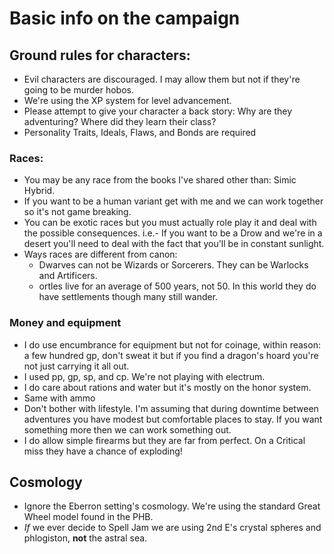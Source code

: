 # Basic info on the campaign
## Ground rules for characters:

 - Evil characters are discouraged. I may allow them but not if they're going to be murder hobos.
 - We're using the XP system for level advancement.
 - Please attempt to give your character a back story: Why are they adventuring? Where did they learn their class?
 - Personality Traits, Ideals, Flaws, and Bonds are required

### Races:
 - You may be any race from the books I've shared other than: Simic Hybrid.
 - If you want to be a human variant get with me and we can work together so it's not game breaking.
 - You can be exotic races but you must actually role play it and deal with the possible consequences. i.e.- If you want to be a Drow and we're in a desert you'll need to deal with the fact that you'll be in constant sunlight.
 - Ways races are different from canon:
     - Dwarves can not be Wizards or Sorcerers. They can be Warlocks and Artificers.
     - ortles live for an average of 500 years, not 50. In this world they do have settlements though many still wander.
### Money and equipment
 - I do use encumbrance for equipment but not for coinage, within reason: a few hundred gp, don't sweat it but if you find a dragon's hoard you're not just carrying it all out.
 - I used pp, gp, sp, and cp. We're not playing with electrum.
 - I do care about rations and water but it's mostly on the honor system.
 - Same with ammo
 - Don't bother with lifestyle. I'm assuming that during downtime between adventures you have modest but comfortable places to stay. If you want something more then we can work something out.
 - I do allow simple firearms but they are far from perfect. On a Critical miss they have a chance of exploding!

## Cosmology
 - Ignore the Eberron setting's cosmology. We're using the standard Great Wheel model found in the PHB.
 - *If* we ever decide to Spell Jam we are using 2nd E's crystal spheres and phlogiston, **not** the astral sea.

